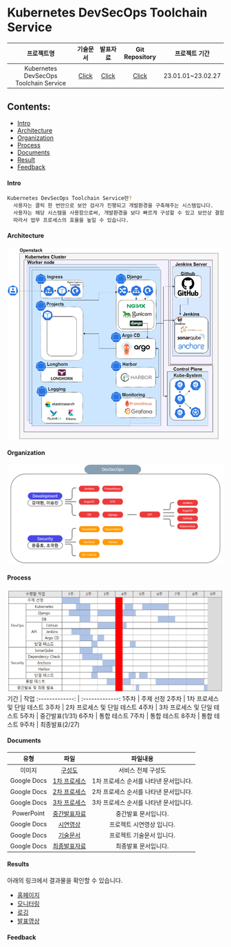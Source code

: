 # Kubernetes DevSecOps Toolchain Service

 프로젝트명 | 기술문서 | 발표자료 | Git Repository |프로젝트 기간 
:-------------: | :-------------: | :-------------: | :-------------: | :-------------:
 Kubernetes DevSecOps Toolchain Service | [Click](https://docs.google.com/document/d/1o6YaBrFl9ouEKxEBeTSaunQ44BkN39gFtcnx9rqwdEA/edit?usp=sharing) | [Click](https://www.notion.so/Main-Page-fe35c46b02d84682b73b5a394b44182f) | [Click](https://github.com/onesenal/Innogrid_Project.git) | 23.01.01~23.02.27

## Contents:
  - [Intro](#Intro)
  - [Architecture](#Architecture)
  - [Organization](#Organization)
  - [Process](#Process)
  - [Documents](#Documents)
  - [Result](#Result)
  - [Feedback](#Feedback)

#### Intro
```sh
Kubernetes DevSecOps Toolchain Service란?
  사용자는 클릭 한 번만으로 보안 검사가 진행되고 개발환경을 구축해주는 시스템입니다. 
  사용자는 해당 시스템을 사용함으로써, 개발환경을 보다 빠르게 구성할 수 있고 보안상 결함과 취약성을 해소할 수 있습니다. 
  따라서 업무 프로세스의 효율을 높일 수 있습니다. 
```
#### Architecture
![](https://github.com/onesenal/Innogrid_Project/blob/main/Picture/Architecture01.png)

#### Organization
![](https://github.com/onesenal/Innogrid_Project/blob/main/Picture/Organization01.PNG)

#### Process
![](https://github.com/onesenal/Innogrid_Project/blob/main/Picture/Schedule.PNG)
기간 | 작업
:-------------: | :-------------:
1주차  | 주제 선정
2주차  | 1차 프로세스 및 단일 테스트
3주차  | 2차 프로세스 및 단일 테스트
4주차  | 3차 프로세스 및 단일 테스트
5주차  | 중간발표(1/31)
6주차  | 통합 테스트
7주차  | 통합 테스트
8주차  | 통합 테스트
9주차  | 최종발표(2/27)
  

#### Documents
유형 | 파일 | 파일내용
:-------------: | :-------------: | :-------------:
이미지  | [구성도](https://drive.google.com/file/d/1Ze-LKVUij8m3b0f4SDvuXyMrpzjQ6pEk/view?usp=share_link) | 서비스 전체 구성도
Google Docs  | [1차 프로세스](https://docs.google.com/document/d/1l7MFdAAyGkWllzth7KHZe4zCoICNr3sdzxfmMvZzhYo/edit?usp=share_link)  | 1차 프로세스 순서를 나타낸 문서입니다.
Google Docs  |  [2차 프로세스](https://docs.google.com/document/d/1xRl7jvD2D0YRw52dGKawLCe4UdmWvBEzkuReJnj1Ggs/edit?usp=sharing) | 2차 프로세스 순서를 나타낸 문서입니다.
Google Docs  | [3차 프로세스](https://docs.google.com/document/d/1cicCTDoU5wSGKNh2eQ3zqHwVIgsqgEEHqEGrbdELAQU/edit?usp=share_link) | 3차 프로세스 순서를 나타낸 문서입니다.
PowerPoint  | [중간발표자료](https://docs.google.com/presentation/d/1x4Q1G8w-2wpBMtshDAtTIDW0fHK6rAvB/edit?usp=sharing&ouid=106249240240065525675&rtpof=true&sd=true) | 중간발표 문서입니다.
Google Docs  | [시연영상]() | 프로젝트 시연영상 입니다.
Google Docs  | [기술문서](https://docs.google.com/document/d/1o6YaBrFl9ouEKxEBeTSaunQ44BkN39gFtcnx9rqwdEA/edit?usp=sharing) | 프로젝트 기술문서 입니다.
Google Docs  | [최종발표자료]() | 최종발표 문서입니다.

#### Results
아래의 링크에서 결과물을 확인할 수 있습니다.
- [홈페이지](https://django.innogrid.duckdns.org)
- [모니터링](http://monitor.innogrid.duckdns.org)
- [로깅](http://logging.innogrid.duckdns.org)
- [발표영상]()

#### Feedback
